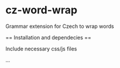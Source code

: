 # cz-word-wrap
Grammar extension for Czech to wrap words

== Installation and dependecies ==

Include necessary css/js files

<!DOCTYPE html>
<html>
   <head>
      <!--Include this css file in the <head> tag -->
   </head>
   
   <body>
      ...
      <!--Include these script files in the <head> or <body> tag-->
      <script src="lib/jquery.1.11.min.js"></script>
      <script src="jquery.czText.js"></script>
   </body>
</html>
